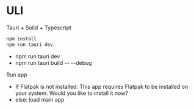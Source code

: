 # ULI

Tauri + Solid + Typescript

```bash
npm install
npm run tauri dev
```

* npm run tauri dev
* npm run tauri build -- --debug

Run app

* If Flatpak is not installed: This app requires Flatpak to be installed on your system. Would you like to install it now?
* else: load main app
